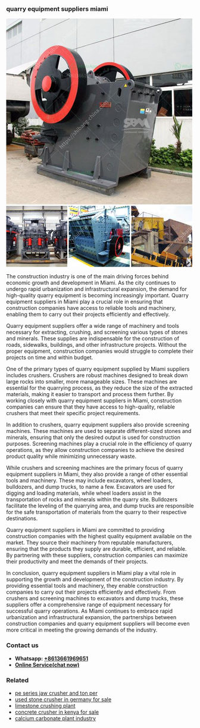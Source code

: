 <h3>quarry equipment suppliers miami</h3><img src='1702950357.jpg' alt=''><p>The construction industry is one of the main driving forces behind economic growth and development in Miami. As the city continues to undergo rapid urbanization and infrastructural expansion, the demand for high-quality quarry equipment is becoming increasingly important. Quarry equipment suppliers in Miami play a crucial role in ensuring that construction companies have access to reliable tools and machinery, enabling them to carry out their projects efficiently and effectively.</p><p>Quarry equipment suppliers offer a wide range of machinery and tools necessary for extracting, crushing, and screening various types of stones and minerals. These supplies are indispensable for the construction of roads, sidewalks, buildings, and other infrastructure projects. Without the proper equipment, construction companies would struggle to complete their projects on time and within budget.</p><p>One of the primary types of quarry equipment supplied by Miami suppliers includes crushers. Crushers are robust machines designed to break down large rocks into smaller, more manageable sizes. These machines are essential for the quarrying process, as they reduce the size of the extracted materials, making it easier to transport and process them further. By working closely with quarry equipment suppliers in Miami, construction companies can ensure that they have access to high-quality, reliable crushers that meet their specific project requirements.</p><p>In addition to crushers, quarry equipment suppliers also provide screening machines. These machines are used to separate different-sized stones and minerals, ensuring that only the desired output is used for construction purposes. Screening machines play a crucial role in the efficiency of quarry operations, as they allow construction companies to achieve the desired product quality while minimizing unnecessary waste.</p><p>While crushers and screening machines are the primary focus of quarry equipment suppliers in Miami, they also provide a range of other essential tools and machinery. These may include excavators, wheel loaders, bulldozers, and dump trucks, to name a few. Excavators are used for digging and loading materials, while wheel loaders assist in the transportation of rocks and minerals within the quarry site. Bulldozers facilitate the leveling of the quarrying area, and dump trucks are responsible for the safe transportation of materials from the quarry to their respective destinations.</p><p>Quarry equipment suppliers in Miami are committed to providing construction companies with the highest quality equipment available on the market. They source their machinery from reputable manufacturers, ensuring that the products they supply are durable, efficient, and reliable. By partnering with these suppliers, construction companies can maximize their productivity and meet the demands of their projects.</p><p>In conclusion, quarry equipment suppliers in Miami play a vital role in supporting the growth and development of the construction industry. By providing essential tools and machinery, they enable construction companies to carry out their projects efficiently and effectively. From crushers and screening machines to excavators and dump trucks, these suppliers offer a comprehensive range of equipment necessary for successful quarry operations. As Miami continues to embrace rapid urbanization and infrastructural expansion, the partnerships between construction companies and quarry equipment suppliers will become even more critical in meeting the growing demands of the industry.</p><h3>Contact us</h3><ul><li><strong>Whatsapp:&nbsp;<a href="https://wa.me/8613661969651">+8613661969651</a></strong></li><li><a href="https://swt.shibang-china.com/?git&amp;zhl&amp;quarry equipment suppliers miami"><strong>Online Service(chat now)</strong></a></li></ul><h3>Related</h3><ul><li><a href='pe series jaw crusher and ton per.md'>pe series jaw crusher and ton per</a></li><li><a href='used stone crusher in germany for sale.md'>used stone crusher in germany for sale</a></li><li><a href='limestone crushing plant.md'>limestone crushing plant</a></li><li><a href='concrete crusher in kenya for sale.md'>concrete crusher in kenya for sale</a></li><li><a href='calcium carbonate plant industry.md'>calcium carbonate plant industry</a></li></ul>